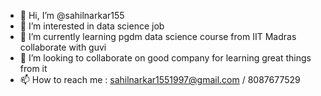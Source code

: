 - 👋 Hi, I’m @sahilnarkar155
- 👀 I’m interested in data science job
- 🌱 I’m currently learning pgdm data science course from IIT Madras collaborate with guvi
- 💞️ I’m looking to collaborate on good company for learning great things from it
- 📫 How to reach me : sahilnarkar1551997@gmail.com / 8087677529

<!---
sahilnarkar155/sahilnarkar155 is a ✨ special ✨ repository because its `README.md` (this file) appears on your GitHub profile.
You can click the Preview link to take a look at your changes.
--->
